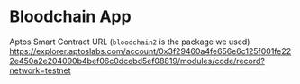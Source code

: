 # Bloodchain App

Aptos Smart Contract URL (`bloodchain2` is the package we used)
https://explorer.aptoslabs.com/account/0x3f29460a4fe656e6c125f001fe222e450a2e204090b4bef06c0dcebd5ef08819/modules/code/record?network=testnet



